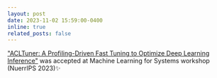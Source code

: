 ```yaml
---
layout: post
date: 2023-11-02 15:59:00-0400
inline: true
related_posts: false
---
```

<a href="https://mlforsystems.org/">"ACLTuner: A Profiling-Driven Fast Tuning to Optimize Deep Learning Inference"</a> was accepted at Machine Learning for Systems workshop (NuerrIPS 2023):sparkles:

